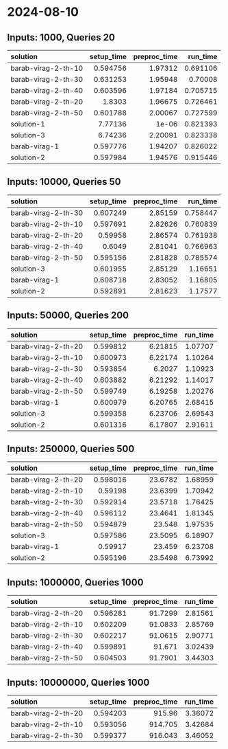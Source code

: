 # 2024-08-10

## Inputs: 1000, Queries 20

| solution            |   setup_time |   preproc_time |   run_time |
|:--------------------|-------------:|---------------:|-----------:|
| barab-virag-2-th-10 |     0.594756 |        1.97312 |   0.691106 |
| barab-virag-2-th-30 |     0.631253 |        1.95948 |   0.70008  |
| barab-virag-2-th-40 |     0.603596 |        1.97184 |   0.705715 |
| barab-virag-2-th-20 |     1.8303   |        1.96675 |   0.726461 |
| barab-virag-2-th-50 |     0.601788 |        2.00067 |   0.727599 |
| solution-1          |     7.77136  |        1e-06   |   0.821393 |
| solution-3          |     6.74236  |        2.20091 |   0.823338 |
| barab-virag-1       |     0.597776 |        1.94207 |   0.826022 |
| solution-2          |     0.597984 |        1.94576 |   0.915446 |

## Inputs: 10000, Queries 50

| solution            |   setup_time |   preproc_time |   run_time |
|:--------------------|-------------:|---------------:|-----------:|
| barab-virag-2-th-30 |     0.607249 |        2.85159 |   0.758447 |
| barab-virag-2-th-10 |     0.597691 |        2.82626 |   0.760839 |
| barab-virag-2-th-20 |     0.59958  |        2.86574 |   0.761938 |
| barab-virag-2-th-40 |     0.6049   |        2.81041 |   0.766963 |
| barab-virag-2-th-50 |     0.595156 |        2.81828 |   0.785574 |
| solution-3          |     0.601955 |        2.85129 |   1.16651  |
| barab-virag-1       |     0.608718 |        2.83052 |   1.16805  |
| solution-2          |     0.592891 |        2.81623 |   1.17577  |

## Inputs: 50000, Queries 200

| solution            |   setup_time |   preproc_time |   run_time |
|:--------------------|-------------:|---------------:|-----------:|
| barab-virag-2-th-20 |     0.599812 |        6.21815 |    1.07707 |
| barab-virag-2-th-10 |     0.600973 |        6.22174 |    1.10264 |
| barab-virag-2-th-30 |     0.593854 |        6.2027  |    1.10923 |
| barab-virag-2-th-40 |     0.603882 |        6.21292 |    1.14017 |
| barab-virag-2-th-50 |     0.599749 |        6.19258 |    1.20276 |
| barab-virag-1       |     0.600979 |        6.20765 |    2.68415 |
| solution-3          |     0.599358 |        6.23706 |    2.69543 |
| solution-2          |     0.601316 |        6.17807 |    2.91611 |

## Inputs: 250000, Queries 500

| solution            |   setup_time |   preproc_time |   run_time |
|:--------------------|-------------:|---------------:|-----------:|
| barab-virag-2-th-20 |     0.598016 |        23.6782 |    1.68959 |
| barab-virag-2-th-10 |     0.59198  |        23.6399 |    1.70942 |
| barab-virag-2-th-30 |     0.592914 |        23.5718 |    1.76425 |
| barab-virag-2-th-40 |     0.596112 |        23.4641 |    1.81345 |
| barab-virag-2-th-50 |     0.594879 |        23.548  |    1.97535 |
| solution-3          |     0.597586 |        23.5095 |    6.18907 |
| barab-virag-1       |     0.59917  |        23.459  |    6.23708 |
| solution-2          |     0.595196 |        23.5498 |    6.73992 |

## Inputs: 1000000, Queries 1000

| solution            |   setup_time |   preproc_time |   run_time |
|:--------------------|-------------:|---------------:|-----------:|
| barab-virag-2-th-20 |     0.596281 |        91.7299 |    2.81561 |
| barab-virag-2-th-10 |     0.602209 |        91.0833 |    2.85769 |
| barab-virag-2-th-30 |     0.602217 |        91.0615 |    2.90771 |
| barab-virag-2-th-40 |     0.599891 |        91.671  |    3.02439 |
| barab-virag-2-th-50 |     0.604503 |        91.7901 |    3.44303 |

## Inputs: 10000000, Queries 1000

| solution            |   setup_time |   preproc_time |   run_time |
|:--------------------|-------------:|---------------:|-----------:|
| barab-virag-2-th-20 |     0.594203 |        915.96  |    3.36072 |
| barab-virag-2-th-10 |     0.593056 |        914.705 |    3.42684 |
| barab-virag-2-th-30 |     0.599377 |        916.043 |    3.46052 |